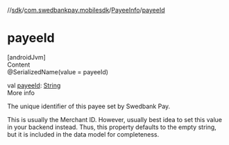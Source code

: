 //[sdk](../../../index.md)/[com.swedbankpay.mobilesdk](../index.md)/[PayeeInfo](index.md)/[payeeId](payee-id.md)



# payeeId  
[androidJvm]  
Content  
@SerializedName(value = payeeId)  
  
val [payeeId](payee-id.md): [String](https://kotlinlang.org/api/latest/jvm/stdlib/kotlin/-string/index.html)  
More info  


The unique identifier of this payee set by Swedbank Pay.



This is usually the Merchant ID. However, usually best idea to set this value in your backend instead. Thus, this property defaults to the empty string, but it is included in the data model for completeness.

  



